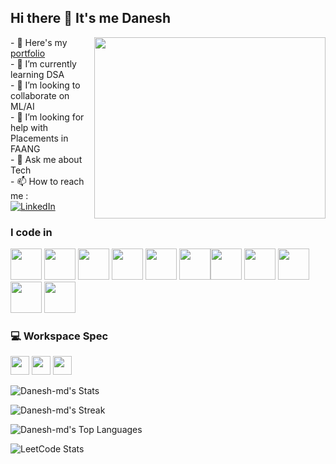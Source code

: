 ## Hi there 👋 It's me Danesh

<img align="right" width="370" height="290" src="https://i.pinimg.com/originals/47/f0/34/47f0342cec72b800463bf003eac1257e.gif">
- 🔭 Here's my <a href="https://terminal-portfolio-kappa-smoky.vercel.app/" target="_blank">portfolio</a> <br />                                               
- 🌱 I’m currently learning DSA <br />
- 👯 I’m looking to collaborate on ML/AI <br />
- 🤔 I’m looking for help with Placements in FAANG <br />
- 💬 Ask me about Tech <br />
- 📫 How to reach me : <br />
<a href="https://www.linkedin.com/in/danesh-md/" target="_blank">
    <img src="https://img.shields.io/badge/LinkedIn-0077B5?style=for-the-badge&logo=linkedin&logoColor=white" alt="LinkedIn" />
</a>


### I code in
<img height="50" width="50" src="https://img.icons8.com/color/48/000000/python.png" /> <img height="50" width="50" src="https://img.icons8.com/color/48/000000/c-programming.png" /> <img height="50" width="50" src="https://img.icons8.com/color/48/000000/java-coffee-cup-logo.png" /> <img height="50" width="50" src="https://img.icons8.com/color/48/000000/html-5.png" /> <img height="50" width="50" src="https://img.icons8.com/color/48/000000/css3.png" /> <img height="50" width="50" src="https://img.icons8.com/color/48/000000/javascript.png"/><img height="50" width="50" src="https://img.icons8.com/color/48/000000/tensorflow.png"/> <img height="50" width="50" src="https://img.icons8.com/color/48/000000/react-native.png"/> <img height="50" width="50" src="https://img.icons8.com/color/48/000000/mysql-logo.png"/> <img height="50" width="50" src="https://img.icons8.com/color/48/000000/mongodb.png"/> <img height="50" width="50" src="https://img.icons8.com/color/48/000000/nodejs.png"/>

### 💻 Workspace Spec
<img height="30" src="https://img.shields.io/badge/Windows-Laptop-0078D4?style=for-the-badge&logo=windows&logoColor=white"/> <img height="30" src="https://img.shields.io/badge/NVIDIA-RTX_3050-76B900?style=for-the-badge&logo=nvidia&logoColor=white"/> <img height="30" src="https://img.shields.io/badge/Intel-Core_i5_11th_Gen-0071C5?style=for-the-badge&logo=intel&logoColor=white"/>
 
![Danesh-md's Stats](https://github-readme-stats.vercel.app/api?username=Danesh-md&theme=dark&show_icons=true&hide_border=true&count_private=true)

![Danesh-md's Streak](https://github-readme-streak-stats.herokuapp.com/?user=Danesh-md&theme=dark&hide_border=true)

![Danesh-md's Top Languages](https://github-readme-stats.vercel.app/api/top-langs/?username=Danesh-md&theme=dark&show_icons=true&hide_border=true&layout=compact)

![LeetCode Stats](https://leetcard.jacoblin.cool/JulAmrcwXd?theme=dark&font=Athiti&ext=contest)

